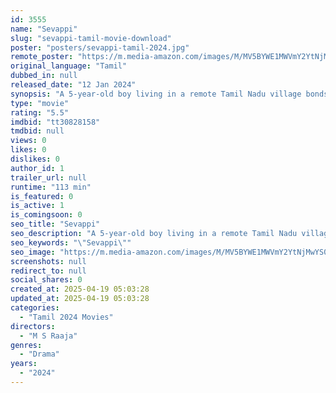 ```yaml
---
id: 3555
name: "Sevappi"
slug: "sevappi-tamil-movie-download"
poster: "posters/sevappi-tamil-2024.jpg"
remote_poster: "https://m.media-amazon.com/images/M/MV5BYWE1MWVmY2YtNjMwYS00MDM0LTg4Y2YtYTRkM2IyMzMyYWU0XkEyXkFqcGdeQXVyMTQ3Mzk2MDg4._V1_SX300.jpg"
original_language: "Tamil"
dubbed_in: null
released_date: "12 Jan 2024"
synopsis: "A 5-year-old boy living in a remote Tamil Nadu village bonds with a chicken he pretends to have birthed. The village views this as a family dispute that escalates into a caste issue dividing the town."
type: "movie"
rating: "5.5"
imdbid: "tt30828158"
tmdbid: null
views: 0
likes: 0
dislikes: 0
author_id: 1
trailer_url: null
runtime: "113 min"
is_featured: 0
is_active: 1
is_comingsoon: 0
seo_title: "Sevappi"
seo_description: "A 5-year-old boy living in a remote Tamil Nadu village bonds with a chicken he pretends to have birthed. The village views this as a family dispute that escalates into a caste issue dividing the town."
seo_keywords: "\"Sevappi\""
seo_image: "https://m.media-amazon.com/images/M/MV5BYWE1MWVmY2YtNjMwYS00MDM0LTg4Y2YtYTRkM2IyMzMyYWU0XkEyXkFqcGdeQXVyMTQ3Mzk2MDg4._V1_SX300.jpg"
screenshots: null
redirect_to: null
social_shares: 0
created_at: 2025-04-19 05:03:28
updated_at: 2025-04-19 05:03:28
categories:
  - "Tamil 2024 Movies"
directors:
  - "M S Raaja"
genres:
  - "Drama"
years:
  - "2024"
---
```


